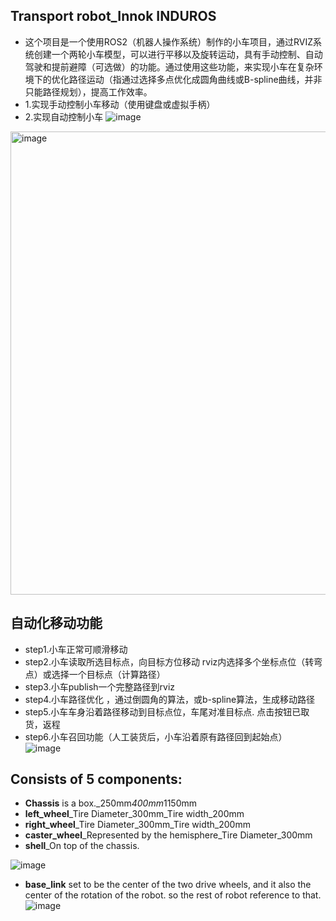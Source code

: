 ## Transport robot_Innok INDUROS 
- 这个项目是一个使用ROS2（机器人操作系统）制作的小车项目，通过RVIZ系统创建一个两轮小车模型，可以进行平移以及旋转运动，具有手动控制、自动驾驶和提前避障（可选做）的功能。通过使用这些功能，来实现小车在复杂环境下的优化路径运动（指通过选择多点优化成圆角曲线或B-spline曲线，并非只能路径规划），提高工作效率。
- 1.实现手动控制小车移动（使用键盘或虚拟手柄）
- 2.实现自动控制小车
![image](https://github.com/Guo-baiyi/Transport_robot/assets/120784487/ff020e82-0ca7-4e5d-ba0f-9048fba51613) 
<img width="741" alt="image" src="https://github.com/Guo-baiyi/Transport_robot/assets/120784487/9390dbcf-5fad-4cf4-9b62-0eb20556d232">

## 自动化移动功能  	
- step1.小车正常可顺滑移动	
-	step2.小车读取所选目标点，向目标方位移动	rviz内选择多个坐标点位（转弯点）或选择一个目标点（计算路径）
-	step3.小车publish一个完整路径到rviz	
-	step4.小车路径优化	，通过倒圆角的算法，或b-spline算法，生成移动路径
-	step5.小车车身沿着路径移动到目标点位，车尾对准目标点.	点击按钮已取货，返程
-	step6.小车召回功能（人工装货后，小车沿着原有路径回到起始点）	
![image](https://github.com/Guo-baiyi/Transport_robot/assets/120784487/c39a9f33-913f-433a-be29-f9e0d805d5ad)

## Consists of 5 components:  

- **Chassis** is a box._250mm*400mm*1150mm  
- **left_wheel**_Tire Diameter_300mm_Tire width_200mm  
- **right_wheel**_Tire Diameter_300mm_Tire width_200mm  
- **caster_wheel**_Represented by the hemisphere_Tire Diameter_300mm  
- **shell**_On top of the chassis.

![image](https://github.com/Guo-baiyi/Transport_robot/assets/120784487/48104e2b-fdca-4692-8ee5-0ac0a42e17a9)

- **base_link** set to be the center of the two drive wheels, and it also the center of the rotation of the robot. so the rest of robot reference to that.  
![image](https://github.com/Guo-baiyi/Transport_robot/assets/120784487/4103c66b-4712-43a0-a28a-90abd90c6734)


